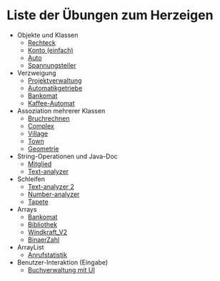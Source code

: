 # Liste der Übungen zum Herzeigen #



  * Objekte und Klassen
    * [Rechteck](uebung_objekte_und_klassen_rechteck.md)
    * [Konto (einfach)](uebung_objekte_und_klassen_konto_einfach.md)
    * [Auto](uebung_objekte_und_klassen_auto.md)
    * [Spannungsteiler](uebung_objekte_und_klassen_spannungsteiler.md)
  * Verzweigung
    * [Projektverwaltung](uebung_verzweigung_projektverwaltung.md)
    * [Automatikgetriebe](uebung_verzweigung_automatik.md)
    * [Bankomat](uebung_verzweigung_bankomat.md)
    * [Kaffee-Automat](uebung_verzweigung_kaffeeautomat.md)
  * Assoziation mehrerer Klassen
    * [Bruchrechnen](uebung_assoziation_bruch.md)
    * [Complex](uebung_assoziation_complex.md)
    * [Village](uebung_assoziation_village.md)
    * [Town](uebung_assoziation_town.md)
    * [Geometrie](uebung_assoziation_geometrie.md)
  * String-Operationen und Java-Doc
    * [Mitglied](uebung_string_operationen_javadoc_mitglied.md)
    * [Text-analyzer](uebung_string_operationen_javadoc_textanalyzer.md)
  * Schleifen
    * [Text-analyzer 2](uebung_schleifen_textanalyzer2.md)
    * [Number-analyzer](uebung_schleifen_numberanalyzer.md)
    * [Tapete](uebung_schleifen_tapete.md)
  * Arrays
    * [Bankomat](uebung_arrays_bankomat.md)
    * [Bibliothek](uebung_arrays_bibliothek.md)
    * [Windkraft\_V2](uebung_arrays_windkraft_v2.md)
    * [BinaerZahl](uebung_arrays_binaerzahl.md)
  * ArrayList
    * [Anrufstatistik](uebung_arraylist_anrufstatistik.md)
  * Benutzer-Interaktion (Eingabe)
    * [Buchverwaltung mit UI](uebung_ui_buchverwaltung.md)